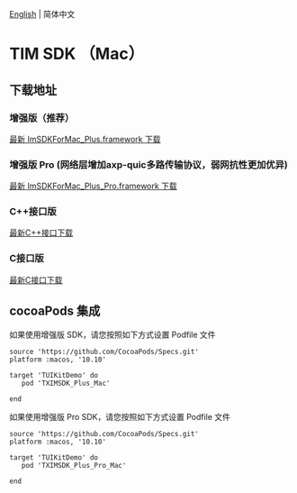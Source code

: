 [English](./README.md) | 简体中文

# TIM SDK （Mac）

## 下载地址

### 增强版（推荐）
[最新 ImSDKForMac_Plus.framework 下载](https://im.sdk.qcloud.com/download/plus/7.6.5011/ImSDKForMac_Plus_7.6.5011.framework.zip)

### 增强版 Pro (网络层增加axp-quic多路传输协议，弱网抗性更加优异)
[最新 ImSDKForMac_Plus_Pro.framework 下载](https://im.sdk.qcloud.com/download/plus/7.6.5011/ImSDKForMac_Plus_Pro_7.6.5011.framework.zip)

### C++接口版
[最新C++接口下载](https://im.sdk.qcloud.com/download/plus/7.6.5011/cross_platform/ImSDK_Mac_CPP_7.6.5011.framework.zip)

### C接口版
[最新C接口下载](https://im.sdk.qcloud.com/download/plus/7.6.5011/cross_platform/ImSDK_Mac_C_7.6.5011.framework.zip)

## cocoaPods 集成
如果使用增强版 SDK，请您按照如下方式设置 Podfile 文件

```
source 'https://github.com/CocoaPods/Specs.git'
platform :macos, '10.10'

target 'TUIKitDemo' do
   pod 'TXIMSDK_Plus_Mac'

end

```

如果使用增强版 Pro SDK，请您按照如下方式设置 Podfile 文件

```
source 'https://github.com/CocoaPods/Specs.git'
platform :macos, '10.10'

target 'TUIKitDemo' do
   pod 'TXIMSDK_Plus_Pro_Mac'

end

```
